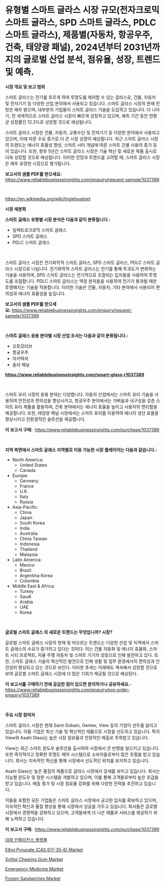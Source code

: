 <p><h1>유형별 스마트 글라스 시장 규모(전자크로믹 스마트 글라스, SPD 스마트 글라스, PDLC 스마트 글라스), 제품별(자동차, 항공우주, 건축, 태양광 패널), 2024년부터 2031년까지의 글로벌 산업 분석, 점유율, 성장, 트렌드 및 예측.</h1></p><p><strong>시장 개요 및 보고 범위</strong></p>
<p><p>스마트 글라스는 전기를 흐르게 하여 투명도를 제어할 수 있는 글라스로, 건물, 자동차 및 전자기기 등 다양한 산업 분야에서 사용되고 있습니다. 스마트 글라스 시장의 현재 전망은 매우 밝으며, 대부분의 기업들이 스마트 글라스 기술을 도입하고 있습니다. 더 나아가, 전 세계적으로 스마트 글라스 시장이 빠르게 성장하고 있으며, 예측 기간 동안 연평균 성장률인 12.3%로 성장할 것으로 예상됩니다. </p><p>스마트 글라스 시장은 건물, 자동차, 교통수단 및 전자기기 등 다양한 분야에서 사용되고 있으며, 이에 따른 수요 증가로 더 큰 시장 성장이 예상됩니다. 최근 스마트 글라스 시장의 트렌드는 에너지 효율성 향상, 스마트 시티 개념에 따른 스마트 건물 사용의 증가 등이 있습니다. 또한, 향후 5년간 스마트 글라스 시장은 기술 혁신 및 새로운 제품 출시로 더욱 성장할 것으로 예상됩니다. 이러한 전망과 트렌드를 고려할 때, 스마트 글라스 시장은 매우 유망한 시장으로 평가됩니다.</p></p>
<p><strong>보고서의 샘플 PDF를 받으세요:</strong> <a href="https://www.reliablebusinessinsights.com/enquiry/request-sample/1037389">https://www.reliablebusinessinsights.com/enquiry/request-sample/1037389</a></p>
<p>&nbsp;</p>
<p><a href="https://en.wikipedia.org/wiki/Ingjelsvatnet">https://en.wikipedia.org/wiki/Ingjelsvatnet</a></p>
<p><strong>시장 세분화</strong></p>
<p><strong>스마트 글래스 유형별 시장 분석은 다음과 같이 분류됩니다.:</strong></p>
<p><ul><li>일렉트로크로믹 스마트 글래스</li><li>SPD 스마트 글래스</li><li>PDLC 스마트 글래스</li></ul></p>
<p>&nbsp;</p>
<p><p>스마트 글라스 시장은 전기화학적 스마트 글라스, SPD 스마트 글라스, PDLC 스마트 글라스 시장으로 나뉩니다. 전기화학적 스마트 글라스는 전기를 통해 투과도가 변화하는 기술을 사용하며, SPD 스마트 글라스는 전기적으로 조절되는 입자들을 사용하여 투명도를 조절합니다. PDLC 스마트 글라스는 액정 분자들을 사용하여 전기가 통과될 때만 투명해지는 기술을 적용합니다. 이러한 기술은 건물, 자동차, 기타 분야에서 사용되어 편의성과 에너지 효율성을 높입니다.</p></p>
<p><strong>보고서의 샘플 PDF를 받으세요:</strong>&nbsp;<a href="https://www.reliablebusinessinsights.com/enquiry/request-sample/1037389">https://www.reliablebusinessinsights.com/enquiry/request-sample/1037389</a></p>
<p>&nbsp;</p>
<p><strong> 스마트 글래스 응용 분야별 시장 산업 조사는 다음과 같이 분류됩니다.:</strong></p>
<p><ul><li>오토모티브</li><li>항공우주</li><li>아키텍처</li><li>솔라 패널</li></ul></p>
<p><strong><a href="https://www.reliablebusinessinsights.com/smart-glass-r1037389">https://www.reliablebusinessinsights.com/smart-glass-r1037389</a></strong></p>
<p>&nbsp;</p>
<p><p>스마트 유리 시장의 응용 분야는 다양합니다. 자동차 산업에서는 스마트 유리 기술을 사용하여 안전성과 편의성을 향상시키고, 항공우주 분야에서는 가벼움과 내구성을 갖춘 스마트 유리 제품을 활용하며, 건축 분야에서는 에너지 효율을 높이고 사용자의 편리함을 제공합니다. 또한, 태양광 패널 시장에서는 스마트 유리를 이용하여 에너지 생산 효율을 향상시키고 친환경적인 솔루션을 제공합니다.</p></p>
<p><strong>이 보고서 구매:</strong>&nbsp; <a href="https://www.reliablebusinessinsights.com/purchase/1037389">https://www.reliablebusinessinsights.com/purchase/1037389</a></p>
<p>&nbsp;</p>
<p><strong>지역 측면에서 스마트 글래스 지역별로 이용 가능한 시장 플레이어는 다음과 같습니다.:</strong></p>
<p><ul>
    <li>
        North America:
        <ul>
            <li>United States</li>
            <li>Canada</li>
        </ul>
    </li>
    <li>
        Europe:
        <ul>
            <li>Germany</li>
            <li>France</li>
            <li>U.K.</li>
            <li>Italy</li>
            <li>Russia</li>
        </ul>
    </li>
    <li>
        Asia-Pacific:
        <ul>
            <li>China</li>
            <li>Japan</li>
            <li>South Korea</li>
            <li>India</li>
            <li>Australia</li>
            <li>China Taiwan</li>
            <li>Indonesia</li>
            <li>Thailand</li>
            <li>Malaysia</li>
        </ul>
    </li>
    <li>
        Latin America:
        <ul>
            <li>Mexico</li>
            <li>Brazil</li>
            <li>Argentina Korea</li>
            <li>Colombia</li>
        </ul>
    </li>
    <li>
        Middle East & Africa:
        <ul>
            <li>Turkey</li>
            <li>Saudi</li>
            <li>Arabia</li>
            <li>UAE</li>
            <li>Korea</li>
        </ul>
    </li>
    </ul></p>
<p>&nbsp;</p>
<p><strong>글로벌 스마트 글래스 의 새로운 트렌드는 무엇입니까? 시장?</strong></p>
<p><p>글로벌 스마트 글래스 시장의 현재 및 떠오르는 트렌드는 다양한 산업 및 지역에서 스마트 글래스의 수요가 증가하고 있다는 것이다. 이는 건물 자동화 및 에너지 효율화, 스마트 시티 프로젝트, 자율 주행 자동차 및 스마트 기기의 성장으로 인해 발전하고 있다. 또한, 스마트 글래스 기술의 혁신적인 발전으로 인해 생활 및 업무 환경에서의 편의성과 안전성이 향상되고 있는 것으로 보인다. 이러한 추세는 미래에도 계속해서 성장할 것으로 보여 글로벌 스마트 글래스 시장에 더 많은 기회가 제공될 것으로 예상된다.</p></p>
<p><strong>이 보고서를 구매하기 전에 궁금한 점이 있으면 문의하거나 공유하세요.</strong>- <a href="https://www.reliablebusinessinsights.com/enquiry/pre-order-enquiry/1037389">https://www.reliablebusinessinsights.com/enquiry/pre-order-enquiry/1037389</a></p>
<p>&nbsp;</p>
<p><strong>주요 시장 참여자</strong></p>
<p><p>스마트 글라스 시장은 현재 Saint Gobain, Gentex, View 등의 기업이 선두를 달리고 있습니다. 이들 기업은 최신 기술 및 혁신적인 제품으로 시장을 선도하고 있습니다. 특히 View와 Asahi Glass는 높은 시장 점유율과 안정적인 매출로 주목받고 있습니다.</p><p>View는 최근 스마트 윈도우 솔루션을 출시하여 시장에서 큰 반향을 일으키고 있습니다. 또한 즉각적이고 정확한 투명도 제어 시스템으로 소비자들로부터 많은 호평을 받고 있습니다. 회사는 지속적인 혁신을 통해 시장에서 선도적인 위치를 유지하고 있습니다.</p><p>Asahi Glass는 높은 품질의 제품으로 글라스 시장에서 강세를 보이고 있습니다. 회사는 지능형 윈도우 및 창문 시스템을 개발하고 있으며, 이를 통해 고객들로부터 높은 호감을 받고 있습니다. 매출 증가 및 시장 점유율 강화를 위해 다양한 전략을 추진하고 있습니다.</p><p>이들을 포함한 모든 기업들은 스마트 글라스 시장에서 공고한 입지를 확보하고 있으며, 지속적인 혁신과 품질 향상을 통해 시장에서 성공을 거두고 있습니다. 회사들은 글로벌 시장에서 경쟁력을 강화하고 있으며, 고객들에게 더 나은 제품과 서비스를 제공하기 위해 노력하고 있습니다.</p></p>
<p><strong>이 보고서 구매:</strong>&nbsp;&nbsp;<a href="https://www.reliablebusinessinsights.com/purchase/1037389">https://www.reliablebusinessinsights.com/purchase/1037389</a></p>
<p><p><a href="https://github.com/sougarounis/Market-Research-Report-List-4/blob/main/346490960613.md">대화 인텔리전스 플랫폼</a></p><p><a href="https://medium.com/@karleeprice2004/ethyl-pyruvate-cas-617-35-6-market-outlook-and-forecast-from-2024-to-2031-ede1a83cdb6c">Ethyl Pyruvate (CAS 617-35-6) Market</a></p><p><a href="https://github.com/alexxisgm/Market-Research-Report-List-1/blob/main/xylitol-chewing-gum-market.md">Xylitol Chewing Gum Market</a></p><p><a href="https://issuu.com/reportprime-2/docs/emergency-medicine-market-size-2030.pptx">Emergency Medicine Market</a></p><p><a href="https://github.com/sifatuddin25/Market-Research-Report-List-1/blob/main/frozen-sandwiches-market.md">Frozen Sandwiches Market</a></p></p>